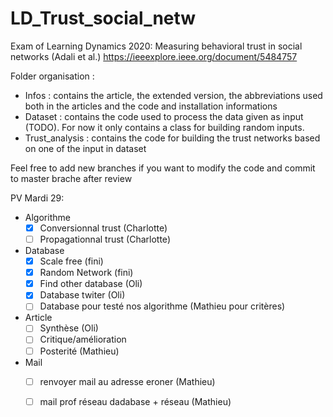# LD_Trust_social_netw
Exam of Learning Dynamics 2020: Measuring  behavioral trust in social networks (Adali et al.)
https://ieeexplore.ieee.org/document/5484757

Folder organisation : 
  - Infos : 
    contains the article, the extended version, the abbreviations used both in the articles and the code and installation informations
  - Dataset :
    contains the code used to process the data given as input (TODO). For now it only contains a class for building random inputs.
  - Trust_analysis :
    contains the code for building the trust networks based on one of the input in dataset
    
Feel free to add new branches if you want to modify the code and commit to master brache after review


PV Mardi 29:

  - Algorithme
      - [x] Conversionnal trust (Charlotte)
      - [ ] Propagationnal trust (Charlotte)
  - Database
      - [x] Scale free (fini)
      - [x] Random Network (fini)
      - [x] Find other database (Oli)
      - [x] Database twiter (Oli)
      - [ ] Database pour testé nos algorithme (Mathieu pour critères)
  - Article
      - [ ] Synthèse (Oli)
      - [ ] Critique/amélioration 
      - [ ] Posterité (Mathieu)
  - Mail
      - [ ] renvoyer mail au adresse eroner (Mathieu)
      - [ ] mail prof réseau dadabase + réseau (Mathieu)
      
